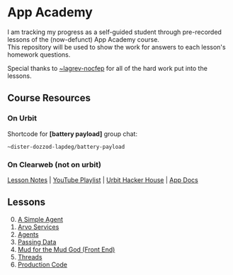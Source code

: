 # App Academy

I am tracking my progress as a self-guided student through pre-recorded lessons of the (now-defunct) App Academy course.  
This repository will be used to show the work for answers to each lesson's homework questions.

Special thanks to [~lagrev-nocfep](https://github.com/sigilante) for all of the hard work put into the lessons.

## Course Resources

### On Urbit

Shortcode for **[battery payload]** group chat:

```hoon
~dister-dozzod-lapdeg/battery-payload
```

### On Clearweb (not on urbit)


[Lesson Notes](https://github.com/hoon-school/app-school-2023.8) | [YouTube Playlist](https://www.youtube.com/playlist?list=PLYGEMSwLguIEF4JxBG2E-BmPfpcjeu0DX) | [Urbit Hacker House](https://app.gather.town/app/xAYeiPI2XDYhRM9t/urbit-hacker-house) | [App Docs](https://docs.urbit.org/userspace/apps)

## Lessons

0. [A Simple Agent](./aa0-simple-agent/README.md)
1. [Arvo Services](./aa1-arvo-services/README.md)
2. [Agents](./aa2-agents/READMe.md)
3. [Passing Data](./aa3-passing-data/README.md)
4. [Mud for the Mud God (Front End)](./aa4-front-end/README.md)
5. [Threads](./aa5-threads/README.md)
6. [Production Code](./aa6-production-code/README.md)
